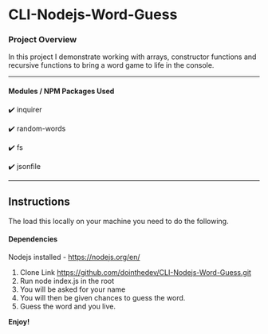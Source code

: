# CLI-Nodejs-Word-Guess

### Project Overview

In this project I demonstrate working with arrays, constructor functions and recursive functions to bring a word game to life in the console. 

- - -

#### Modules / NPM Packages Used

:heavy_check_mark: inquirer

:heavy_check_mark: random-words

:heavy_check_mark: fs

:heavy_check_mark: jsonfile

- - -

## Instructions

The load this locally on your machine you need to do the following. 

#### Dependencies 
Nodejs installed - https://nodejs.org/en/

1. Clone Link https://github.com/dointhedev/CLI-Nodejs-Word-Guess.git
2. Run node index.js in the root 
3. You will be asked for your name
4. You will then be given chances to guess the word. 
5. Guess the word and you live. 

**Enjoy!**



